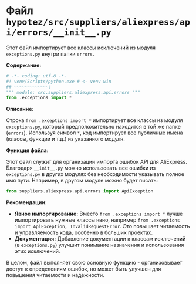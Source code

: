 # Файл `hypotez/src/suppliers/aliexpress/api/errors/__init__.py`

Этот файл импортирует все классы исключений из модуля `exceptions.py` внутри папки `errors`.

**Содержание:**

```python
# -*- coding: utf-8 -*-
#! venv/Scripts/python.exe # <- venv win
## ~~~~~~~~~~~~~\
""" module: src.suppliers.aliexpress.api.errors """
from .exceptions import *
```

**Описание:**

Строка `from .exceptions import *` импортирует все классы из модуля `exceptions.py`, который предположительно находится в той же папке (`errors`).  Используя символ `*`, код импортирует все публичные имена (классы, функции и т.д.) из указанного модуля.

**Функция файла:**

Этот файл служит для организации импорта ошибок API для AliExpress.  Благодаря `__init__.py` можно использовать все ошибки из `exceptions.py` в других модулях без необходимости указывать полное имя пути.  Например, в другом модуле можно будет писать:

```python
from suppliers.aliexpress.api.errors import ApiException
```

**Рекомендации:**

* **Явное импортирование:** Вместо `from .exceptions import *`  лучше импортировать нужные классы явно, например `from .exceptions import ApiException, InvalidRequestError`.  Это повышает читаемость и управляемость кода, особенно в больших проектах.
* **Документация:** Добавление документации к классам исключений (в `exceptions.py`) улучшит понимание назначения и использования этих исключений.


В целом, файл выполняет свою основную функцию - организовывает доступ к определениям ошибок, но может быть улучшен для повышения читаемости и надежности.